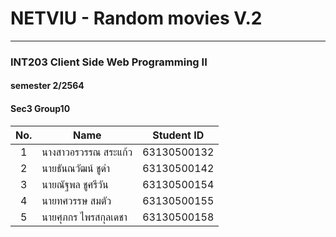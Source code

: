 # NETVIU - Random movies V.2


---
### INT203 Client Side Web Programming II

#### semester 2/2564

#### Sec3 Group10

| No. | Name                 | Student ID  |
| :-: | -------------------- | ----------- |
|  1  | นางสาวอรวรรณ สระแก้ว | 63130500132 |
|  2  | นายธันณวัฒน์ ชูดำ    | 63130500142 |
|  3  | นายณัฐพล ชูศรีวัน    | 63130500154 |
|  4  | นายทศวรรษ สมตัว      | 63130500155 |
|  5  | นายศุภกร ไพรสกุลเดชา | 63130500158 |
